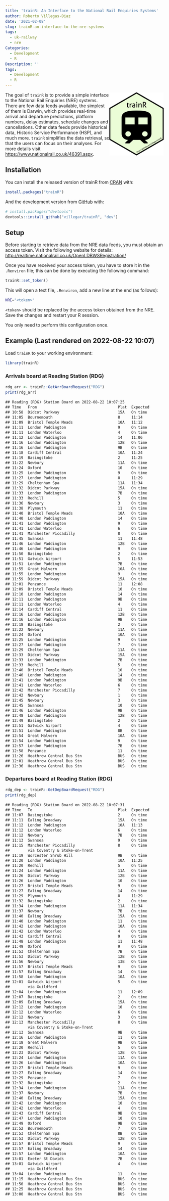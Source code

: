 ```yaml
---
title: 'trainR: An Interface to the National Rail Enquiries Systems'
author: Roberto Villegas-Diaz
date: '2021-02-08'
slug: trainR-an-interface-to-the-nre-systems
tags:
  - uk-railway
  - nre
Categories:
  - Development
  - R
Description: ''
Tags:
  - Development
  - R
---
```


<img src="https://raw.githubusercontent.com/villegar/trainR/main/inst/images/logo.png" alt="logo" align="right" height=200px/>

The goal of `trainR` is to provide a simple interface to the 
National Rail Enquiries (NRE) systems. There are few data feeds 
available, the simplest of them is Darwin, which provides real-time 
arrival and departure predictions, platform numbers, delay estimates, 
schedule changes and cancellations. Other data feeds provide historical 
data, Historic Service Performance (HSP), and much more. `trainR` 
simplifies the data retrieval, so that the users can focus on their 
analyses. For more details visit 
https://www.nationalrail.co.uk/46391.aspx.

## Installation

You can install the released version of trainR from [CRAN](https://CRAN.R-project.org) with:

``` r
install.packages("trainR")
```

And the development version from [GitHub](https://github.com/) with:

``` r
# install.packages("devtools")
devtools::install_github("villegar/trainR", "dev")
```

## Setup
Before starting to retrieve data from the NRE data feeds, you must obtain an access token. 
Visit the following website for details: http://realtime.nationalrail.co.uk/OpenLDBWSRegistration/

Once you have received your access token, you have to store it in the `.Renviron` file; this can be 
done by executing the following command:


```r
trainR::set_token()
```

This will open a text file, `.Renviron`, add a new line at the end (as follows):

```bash
NRE="<token>"
```

`<token>` should be replaced by the access token obtained from the NRE. Save the changes and restart 
your R session.

You only need to perform this configuration once.

## Example (Last rendered on 2022-08-22 10:07)

Load `trainR` to your working environment:

```r
library(trainR)
```

### Arrivals board at Reading Station (RDG)


```r
rdg_arr <- trainR::GetArrBoardRequest("RDG")
print(rdg_arr)
```

```
## Reading (RDG) Station Board on 2022-08-22 10:07:25
## Time   From                                    Plat  Expected
## 10:58  Didcot Parkway                          15A   On time
## 11:05  Bournemouth                             8     11:14
## 11:09  Bristol Temple Meads                    10A   11:12
## 11:11  London Paddington                       9     On time
## 11:11  London Waterloo                         4     On time
## 11:12  London Paddington                       14    11:06
## 11:16  London Paddington                       12B   On time
## 11:16  London Paddington                       9B    On time
## 11:18  Cardiff Central                         10A   11:24
## 11:19  Basingstoke                             2     11:25
## 11:22  Newbury                                 11A   On time
## 11:24  Oxford                                  10    On time
## 11:25  London Paddington                       9     On time
## 11:27  London Paddington                       8     11:29
## 11:29  Cheltenham Spa                          11A   11:34
## 11:32  Didcot Parkway                          15A   On time
## 11:33  London Paddington                       7B    On time
## 11:33  Redhill                                 5     On time
## 11:36  Newbury                                 3     On time
## 11:38  Plymouth                                11    On time
## 11:40  Bristol Temple Meads                    10A   On time
## 11:40  London Paddington                       14    On time
## 11:41  London Paddington                       9     On time
## 11:41  London Waterloo                         6     On time
## 11:41  Manchester Piccadilly                   8     On time
## 11:45  Swansea                                 11    11:48
## 11:46  London Paddington                       12B   On time
## 11:46  London Paddington                       9     On time
## 11:50  Basingstoke                             2     On time
## 11:51  Gatwick Airport                         5     11:53
## 11:51  London Paddington                       7B    On time
## 11:55  Great Malvern                           10A   On time
## 11:55  London Paddington                       9     On time
## 11:59  Didcot Parkway                          15A   On time
## 12:01  Penzance                                11    12:08
## 12:09  Bristol Temple Meads                    10    On time
## 12:10  London Paddington                       14    On time
## 12:11  London Paddington                       9B    On time
## 12:11  London Waterloo                         4     On time
## 12:14  Cardiff Central                         11    On time
## 12:16  London Paddington                       12B   On time
## 12:16  London Paddington                       9B    On time
## 12:18  Basingstoke                             2     On time
## 12:22  Newbury                                 11A   On time
## 12:24  Oxford                                  10A   On time
## 12:25  London Paddington                       9     On time
## 12:27  London Paddington                       7     On time
## 12:29  Cheltenham Spa                          11A   On time
## 12:33  Didcot Parkway                          15A   On time
## 12:33  London Paddington                       7B    On time
## 12:33  Redhill                                 5     On time
## 12:40  Bristol Temple Meads                    10    On time
## 12:40  London Paddington                       14    On time
## 12:41  London Paddington                       9B    On time
## 12:41  London Waterloo                         6     On time
## 12:42  Manchester Piccadilly                   7     On time
## 12:42  Newbury                                 1     On time
## 12:45  Newbury                                 3     On time
## 12:45  Swansea                                 10    On time
## 12:46  London Paddington                       9B    On time
## 12:48  London Paddington                       12B   On time
## 12:49  Basingstoke                             2     On time
## 12:51  Gatwick Airport                         4     On time
## 12:51  London Paddington                       8B    On time
## 12:54  Great Malvern                           10A   On time
## 12:54  London Paddington                       9     On time
## 12:57  London Paddington                       7B    On time
## 12:58  Penzance                                11    On time
## 11:26  Heathrow Central Bus Stn                BUS   On time
## 12:01  Heathrow Central Bus Stn                BUS   On time
## 12:36  Heathrow Central Bus Stn                BUS   On time
```

### Departures board at Reading Station (RDG)


```r
rdg_dep <- trainR::GetDepBoardRequest("RDG")
print(rdg_dep)
```

```
## Reading (RDG) Station Board on 2022-08-22 10:07:31
## Time   To                                      Plat  Expected
## 11:07  Basingstoke                             2     On time
## 11:11  Ealing Broadway                         15A   On time
## 11:12  London Paddington                       10A   11:13
## 11:12  London Waterloo                         6     On time
## 11:12  Newbury                                 7B    On time
## 11:13  Swansea                                 9     On time
## 11:15  Manchester Piccadilly                   8     On time
##        via Coventry & Stoke-on-Trent           
## 11:19  Worcester Shrub Hill                    9B    On time
## 11:20  London Paddington                       10A   11:25
## 11:20  Redhill                                 5     On time
## 11:24  London Paddington                       11A   On time
## 11:26  Didcot Parkway                          12B   On time
## 11:26  London Paddington                       10    On time
## 11:27  Bristol Temple Meads                    9     On time
## 11:27  Ealing Broadway                         14    On time
## 11:29  Plymouth                                8     11:29
## 11:32  Basingstoke                             2     On time
## 11:34  London Paddington                       11A   11:34
## 11:37  Newbury                                 7B    On time
## 11:40  Ealing Broadway                         15A   On time
## 11:40  London Paddington                       11    On time
## 11:42  London Paddington                       10A   On time
## 11:42  London Waterloo                         4     On time
## 11:43  Cardiff Central                         9     On time
## 11:48  London Paddington                       11    11:48
## 11:49  Oxford                                  9     On time
## 11:53  Cheltenham Spa                          7B    On time
## 11:53  Didcot Parkway                          12B   On time
## 11:56  Newbury                                 13B   On time
## 11:57  Bristol Temple Meads                    9     On time
## 11:57  Ealing Broadway                         14    On time
## 11:58  London Paddington                       10A   On time
## 12:01  Gatwick Airport                         5     On time
##        via Guildford                           
## 12:04  London Paddington                       11    12:09
## 12:07  Basingstoke                             2     On time
## 12:09  Ealing Broadway                         15A   On time
## 12:12  London Paddington                       10    On time
## 12:12  London Waterloo                         6     On time
## 12:12  Newbury                                 3     On time
## 12:13  Manchester Piccadilly                   8     On time
##        via Coventry & Stoke-on-Trent           
## 12:13  Swansea                                 9B    On time
## 12:16  London Paddington                       11    On time
## 12:18  Great Malvern                           9B    On time
## 12:20  Redhill                                 5     On time
## 12:23  Didcot Parkway                          12B   On time
## 12:24  London Paddington                       11A   On time
## 12:26  London Paddington                       10A   On time
## 12:27  Bristol Temple Meads                    9     On time
## 12:27  Ealing Broadway                         14    On time
## 12:29  Penzance                                7     On time
## 12:32  Basingstoke                             2     On time
## 12:34  London Paddington                       11A   On time
## 12:37  Newbury                                 7B    On time
## 12:40  Ealing Broadway                         15A   On time
## 12:42  London Paddington                       10    On time
## 12:42  London Waterloo                         4     On time
## 12:43  Cardiff Central                         9B    On time
## 12:47  London Paddington                       10    On time
## 12:49  Oxford                                  9B    On time
## 12:52  Bournemouth                             7     On time
## 12:53  Cheltenham Spa                          8B    On time
## 12:53  Didcot Parkway                          12B   On time
## 12:57  Bristol Temple Meads                    9     On time
## 12:57  Ealing Broadway                         14    On time
## 12:57  London Paddington                       10A   On time
## 13:01  Exeter St Davids                        7B    On time
## 13:01  Gatwick Airport                         4     On time
##        via Guildford                           
## 13:04  London Paddington                       11    On time
## 11:15  Heathrow Central Bus Stn                BUS   On time
## 11:50  Heathrow Central Bus Stn                BUS   On time
## 12:25  Heathrow Central Bus Stn                BUS   On time
## 13:00  Heathrow Central Bus Stn                BUS   On time
```
